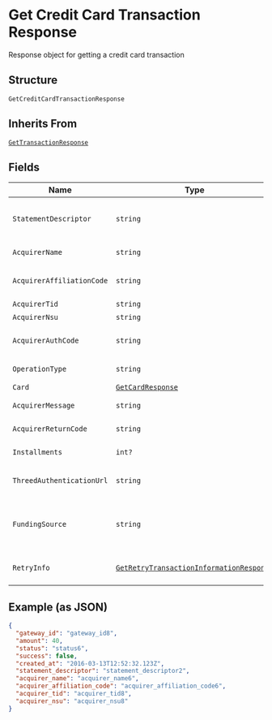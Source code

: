 
# Get Credit Card Transaction Response

Response object for getting a credit card transaction

## Structure

`GetCreditCardTransactionResponse`

## Inherits From

[`GetTransactionResponse`](../../doc/models/get-transaction-response.md)

## Fields

| Name | Type | Tags | Description |
|  --- | --- | --- | --- |
| `StatementDescriptor` | `string` | Optional | Text that will appear on the credit card's statement |
| `AcquirerName` | `string` | Optional | Acquirer name |
| `AcquirerAffiliationCode` | `string` | Optional | Aquirer affiliation code |
| `AcquirerTid` | `string` | Optional | Acquirer TID |
| `AcquirerNsu` | `string` | Optional | Acquirer NSU |
| `AcquirerAuthCode` | `string` | Optional | Acquirer authorization code |
| `OperationType` | `string` | Optional | Operation type |
| `Card` | [`GetCardResponse`](../../doc/models/get-card-response.md) | Optional | Card data |
| `AcquirerMessage` | `string` | Optional | Acquirer message |
| `AcquirerReturnCode` | `string` | Optional | Acquirer Return Code |
| `Installments` | `int?` | Optional | Number of installments |
| `ThreedAuthenticationUrl` | `string` | Optional | 3D-S authentication Url |
| `FundingSource` | `string` | Optional | Identify when a card is prepaid, credit or debit. |
| `RetryInfo` | [`GetRetryTransactionInformationResponse`](../../doc/models/get-retry-transaction-information-response.md) | Optional | Retry transaction information |

## Example (as JSON)

```json
{
  "gateway_id": "gateway_id8",
  "amount": 40,
  "status": "status6",
  "success": false,
  "created_at": "2016-03-13T12:52:32.123Z",
  "statement_descriptor": "statement_descriptor2",
  "acquirer_name": "acquirer_name6",
  "acquirer_affiliation_code": "acquirer_affiliation_code6",
  "acquirer_tid": "acquirer_tid8",
  "acquirer_nsu": "acquirer_nsu8"
}
```

